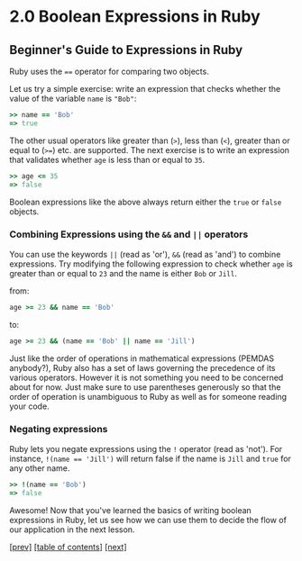 # 2.0 Boolean Expressions in Ruby
## Beginner's Guide to Expressions in Ruby
Ruby uses the `==` operator for comparing two objects.

Let us try a simple exercise: write an expression that checks whether the value of the variable `name` is `"Bob"`:

```ruby
>> name == 'Bob'
=> true
```

The other usual operators like greater than (`>`), less than (`<`), greater than or equal to (`>=`) etc. are supported. The next exercise is to write an expression that validates whether `age` is less than or equal to `35`.

```ruby
>> age <= 35
=> false
```

Boolean expressions like the above always return either the `true` or `false` objects.

### Combining Expressions using the `&&` and `||` operators
You can use the keywords `||` (read as 'or'), `&&` (read as 'and') to combine expressions. Try modifying the following expression to check whether `age` is greater than or equal to `23` and the name is either `Bob` or `Jill`.

from:
```ruby
age >= 23 && name == 'Bob'
```
to:
```ruby
age >= 23 && (name == 'Bob' || name == 'Jill')
```

Just like the order of operations in mathematical expressions (PEMDAS anybody?), Ruby also has a set of laws governing the precedence of its various operators. However it is not something you need to be concerned about for now. Just make sure to use parentheses generously so that the order of operation is unambiguous to Ruby as well as for someone reading your code.

### Negating expressions
Ruby lets you negate expressions using the `!` operator (read as 'not'). For instance, `!(name == 'Jill')` will return false if the name is `Jill` and `true` for any other name.

```ruby
>> !(name == 'Bob')
=> false
```

Awesome! Now that you've learned the basics of writing boolean expressions in Ruby, let us see how we can use them to decide the flow of our application in the next lesson.

[\[prev\]](https://github.com/Fahrenhei7/rubymonk/blob/master/ruby_primer/introduction_to_strings/1_2_advanced_string_operations.md)
[\[table of contents\]](https://github.com/Fahrenhei7/rubymonk/blob/master/README.md#ruby-primer)
[\[next\]](https://github.com/Fahrenhei7/rubymonk/blob/master/ruby_primer/conditions_and_loops_control_structures_in_ruby/2_1_the_if_else_construct.md)
